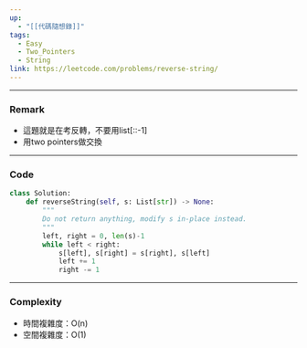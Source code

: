 ```yaml
---
up:
  - "[[代碼隨想錄]]"
tags:
  - Easy
  - Two_Pointers
  - String
link: https://leetcode.com/problems/reverse-string/
---
```

---
### Remark
- 這題就是在考反轉，不要用list[::-1]
- 用two pointers做交換
---
### Code
```python
class Solution:
    def reverseString(self, s: List[str]) -> None:
        """
        Do not return anything, modify s in-place instead.
        """
        left, right = 0, len(s)-1
        while left < right:
            s[left], s[right] = s[right], s[left]
            left += 1
            right -= 1
```
---
### Complexity
- 時間複雜度：O(n)
- 空間複雜度：O(1)